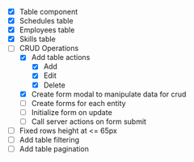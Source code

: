 - [x] Table component
- [x] Schedules table
- [x] Employees table
- [x] Skills table
- [ ] CRUD Operations
  - [x] Add table actions
    - [x] Add
    - [x] Edit
    - [x] Delete
  - [x] Create form modal to manipulate data for crud
  - [ ] Create forms for each entity
  - [ ] Initialize form on update
  - [ ] Call server actions on form submit
- [ ] Fixed rows height at <= 65px
- [ ] Add table filtering
- [ ] Add table pagination